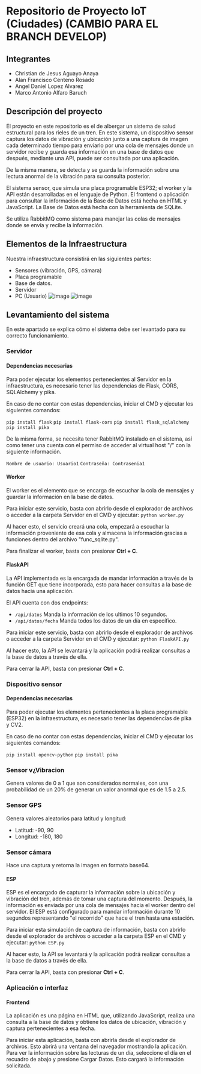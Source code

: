 # Repositorio de Proyecto IoT (Ciudades) (CAMBIO PARA EL BRANCH DEVELOP)
## Integrantes
- Christian de Jesus Aguayo Anaya
- Alan Francisco Centeno Rosado
- Angel Daniel Lopez Alvarez
- Marco Antonio Alfaro Baruch

## Descripción del proyecto
El proyecto en este repositorio es el de albergar un sistema de salud estructural para los rieles de un tren. En este sistema, un dispositivo sensor captura los datos de vibración y ubicación junto a una captura de imagen cada determinado tiempo para enviarlo por una cola de mensajes donde un servidor recibe y guarda esa información en una base de datos que después, mediante una API, puede ser consultada por una aplicación.

De la misma manera, se detecta y se guarda la información sobre una lectura anormal de la vibración para su consulta posterior.

El sistema sensor, que simula una placa programable ESP32; el worker y la API están desarrolladas en el lenguaje de Python. El frontend o aplicación para consultar la información de la Base de Datos está hecha en HTML y JavaScript. La Base de Datos está hecha con la herramienta de SQLite.

Se utiliza RabbitMQ como sistema para manejar las colas de mensajes donde se envía y recibe la información.
## Elementos de la Infraestructura
Nuestra infraestructura consistirá en las siguientes partes:
- Sensores (vibración, GPS, cámara)
- Placa programable
- Base de datos.
- Servidor
- PC (Usuario)
![image](https://github.com/v-Chriz-v/Internet-de-las-cosas/assets/54341749/1bba9400-7ea3-4454-afc9-8446e4c895bb)
![image](https://github.com/v-Chriz-v/Internet-de-las-cosas/assets/147886154/e9627154-258d-43f4-84df-6e0ee29ab26a)

## Levantamiento del sistema
En este apartado se explica cómo el sistema debe ser levantado para su correcto funcionamiento.

### Servidor
#### Dependencias necesarias
Para poder ejecutar los elementos pertenecientes al Servidor en la infraestructura, es necesario tener las dependencias de Flask, CORS, SQLAlchemy y pika.

En caso de no contar con estas dependencias, iniciar el CMD y ejecutar los siguientes comandos:

`pip install flask`
`pip install flask-cors`
`pip install flask_sqlalchemy`
`pip install pika`

De la misma forma, se necesita tener RabbitMQ instalado en el sistema, así como tener una cuenta con el permiso de acceder al virtual host "/" con la siguiente información.

`Nombre de usuario: Usuario1`
`Contraseña: Contrasenia1`

#### Worker
El worker es el elemento que se encarga de escuchar la cola de mensajes y guardar la información en la base de datos. 

Para iniciar este servicio, basta con abrirlo desde el explorador de archivos o acceder a la carpeta Servidor en el CMD y ejecutar:
`python worker.py`

Al hacer esto, el servicio creará una cola, empezará a escuchar la información proveniente de esa cola y almacena la información gracias a funciones dentro del archivo "func_sqlite.py".

Para finalizar el worker, basta con presionar **Ctrl + C**.

#### FlaskAPI
La API implementada es la encargada de mandar información a través de la función GET que tiene incorporada, esto para hacer consultas a la base de datos hacia una aplicación.

El API cuenta con dos endpoints:
* `/api/datos` Manda la información de los ultimos 10 segundos.
* `/api/datos/fecha` Manda todos los datos de un día en específico.

Para iniciar este servicio, basta con abrirlo desde el explorador de archivos o acceder a la carpeta Servidor en el CMD y ejecutar:
`python FlaskAPI.py`

Al hacer esto, la API se levantará y la aplicación podrá realizar consultas a la base de datos a través de ella.

Para cerrar la API, basta con presionar **Ctrl + C**.

### Dispositivo sensor
#### Dependencias necesarias
Para poder ejecutar los elementos pertenecientes a la placa programable (ESP32) en la infraestructura, es necesario tener las dependencias de pika y CV2.

En caso de no contar con estas dependencias, iniciar el CMD y ejecutar los siguientes comandos:

`pip install opencv-python`
`pip install pika`

### Sensor v¿Vibracion
Genera valores de 0 a 1 que son considerados normales, con una probabilidad de un 20% de generar un valor anormal que es de 1.5 a 2.5.

### Sensor GPS
Genera valores aleatorios para latitud y longitud:
* Latitud: -90, 90
* Longitud: -180, 180

### Sensor cámara
Hace una captura y retorna la imagen en formato base64.
 
#### ESP
ESP es el encargado de capturar la información sobre la ubicación y vibración del tren, además de tomar una captura del momento. Después, la información es enviada por una cola de mensajes hacia el worker dentro del servidor. El ESP está configurado para mandar información durante 10 segundos representando "el recorrido" que hace el tren hasta una estación.

Para iniciar esta simulación de captura de información, basta con abrirlo desde el explorador de archivos o acceder a la carpeta ESP en el CMD y ejecutar:
`python ESP.py`

Al hacer esto, la API se levantará y la aplicación podrá realizar consultas a la base de datos a través de ella.

Para cerrar la API, basta con presionar **Ctrl + C**.

### Aplicación o interfaz
#### Frontend
La aplicación es una página en HTML que, utilizando JavaScript, realiza una consulta a la base de datos y obtiene los datos de ubicación, vibración y captura pertenecientes a esa fecha.

Para iniciar esta aplicación, basta con abrirla desde el explorador de archivos. Esto abrirá una ventana del navegador mostrando la aplicación. Para ver la información sobre las lecturas de un día, seleccione el día en el recuadro de abajo y presione Cargar Datos. Esto cargará la información solicitada.
